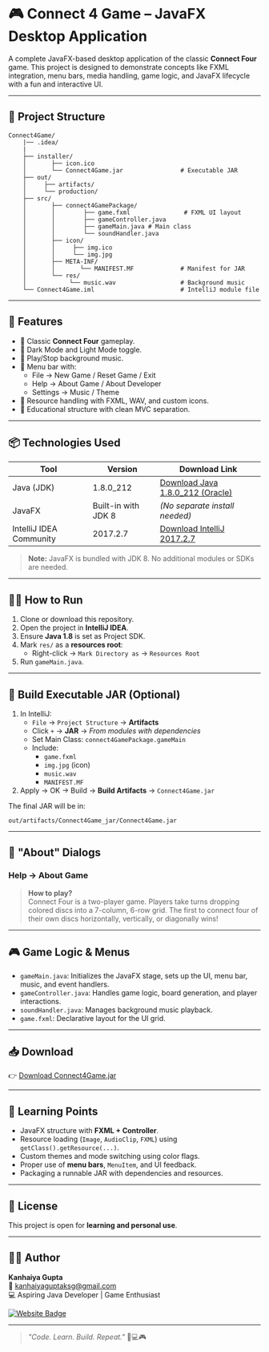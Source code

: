 # 🎮 Connect 4 Game – JavaFX Desktop Application

A complete JavaFX-based desktop application of the classic **Connect Four** game. This project is designed to demonstrate concepts like FXML integration, menu bars, media handling, game logic, and JavaFX lifecycle with a fun and interactive UI.

---

## 📁 Project Structure

```
Connect4Game/
    |── .idea/
    |
    ├── installer/
    │       ├── icon.ico
    │       └── Connect4Game.jar                # Executable JAR
    ├── out/
    │     ├── artifacts/
    │     └── production/
    ├── src/
    │       ├── connect4GamePackage/
    │       │        ├── game.fxml               # FXML UI layout
    │       │        ├── gameController.java
    │       │        ├── gameMain.java # Main class
    │       │        └── soundHandler.java
    │       ├── icon/
    │       │     ├── img.ico
    │       │     └── img.jpg
    │       ├── META-INF/
    │       │       └── MANIFEST.MF             # Manifest for JAR
    │       └── res/
    │            └── music.wav                  # Background music
    └── Connect4Game.iml                        # IntelliJ module file
```



---

## 🚀 Features

- 🎲 Classic **Connect Four** gameplay.
- 🎨 Dark Mode and Light Mode toggle.
- 🎵 Play/Stop background music.
- 📜 Menu bar with:
  - File → New Game / Reset Game / Exit
  - Help → About Game / About Developer
  - Settings → Music / Theme
- 📂 Resource handling with FXML, WAV, and custom icons.
- 🧠 Educational structure with clean MVC separation.

---

## 📦 Technologies Used

| Tool                         | Version       | Download Link                                                                 |
|------------------------------|---------------|-------------------------------------------------------------------------------|
| Java (JDK)                   | 1.8.0_212      | [Download Java 1.8.0_212 (Oracle)](https://www.oracle.com/java/technologies/javase/javase8-archive-downloads.html) |
| JavaFX                       | Built-in with JDK 8 | *(No separate install needed)*                                                |
| IntelliJ IDEA Community      | 2017.2.7       | [Download IntelliJ 2017.2.7](https://www.jetbrains.com/idea/download/other.html) |

> **Note:** JavaFX is bundled with JDK 8. No additional modules or SDKs are needed.


---

## 🧑‍🏫 How to Run

1. Clone or download this repository.
2. Open the project in **IntelliJ IDEA**.
3. Ensure **Java 1.8** is set as Project SDK.
4. Mark `res/` as a **resources root**:
   - Right-click → `Mark Directory as` → `Resources Root`
5. Run `gameMain.java`.

---

## 🔧 Build Executable JAR (Optional)

1. In IntelliJ:
   - `File` → `Project Structure` → **Artifacts**
   - Click `+` → **JAR** → *From modules with dependencies*
   - Set Main Class: `connect4GamePackage.gameMain`
   - Include:
     - `game.fxml`
     - `img.jpg` (icon)
     - `music.wav`
     - `MANIFEST.MF`
2. Apply → OK → Build → **Build Artifacts** → `Connect4Game.jar`

The final JAR will be in:
```
out/artifacts/Connect4Game_jar/Connect4Game.jar
```


---


## 💬 "About" Dialogs

### Help → About Game

> **How to play?**  
> Connect Four is a two-player game. Players take turns dropping colored discs into a 7-column, 6-row grid. The first to connect four of their own discs horizontally, vertically, or diagonally wins!

---


## 🎮 Game Logic & Menus

- `gameMain.java`: Initializes the JavaFX stage, sets up the UI, menu bar, music, and event handlers.
- `gameController.java`: Handles game logic, board generation, and player interactions.
- `soundHandler.java`: Manages background music playback.
- `game.fxml`: Declarative layout for the UI grid.

---

## 📥 Download

👉 [Download Connect4Game.jar](#)  

---

## 🧠 Learning Points

- JavaFX structure with **FXML + Controller**.
- Resource loading (`Image`, `AudioClip`, `FXML`) using `getClass().getResource(...)`.
- Custom themes and mode switching using color flags.
- Proper use of **menu bars**, `MenuItem`, and UI feedback.
- Packaging a runnable JAR with dependencies and resources.

---

## 📄 License

This project is open for **learning and personal use**.

---

## 👨‍💻 Author

**Kanhaiya Gupta**  
📧 [kanhaiyaguptaksg@gmail.com](mailto:kanhaiyaguptaksg@gmail.com)  
💻 Aspiring Java Developer | Game Enthusiast

[![Website Badge](https://img.shields.io/badge/Visit-Website-blue)](http://officialkanha.epizy.com/)

---

> _"Code. Learn. Build. Repeat."_ 🧠💻🎮
